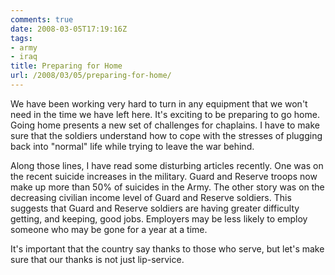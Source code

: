 ```yaml
---
comments: true
date: 2008-03-05T17:19:16Z
tags:
- army
- iraq
title: Preparing for Home
url: /2008/03/05/preparing-for-home/
---
```


<p>We have been working very hard to turn in any equipment that we won't need in the time we have left here. It's exciting to be preparing to go home. Going home presents a new set of challenges for chaplains. I have to make sure that the soldiers understand how to cope with the stresses of plugging back into "normal" life while trying to leave the war behind.</p>
<p>Along those lines, I have read some disturbing articles recently. One was on the recent suicide increases in the military. Guard and Reserve troops now make up more than 50% of suicides in the Army. The other story was on the decreasing civilian income level of Guard and Reserve soldiers. This suggests that Guard and Reserve soldiers are having greater difficulty getting, and keeping, good jobs. Employers may be less likely to employ someone who may be gone for a year at a time.</p>
<p>It's important that the country say thanks to those who serve, but let's make sure that our thanks is not just lip-service.</p>
